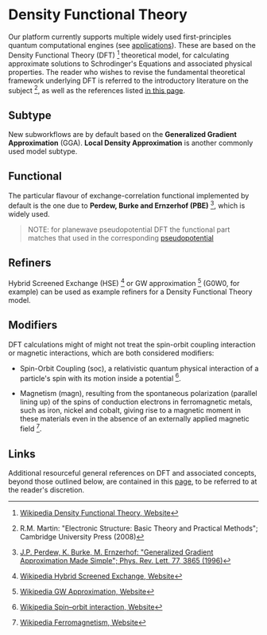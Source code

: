 # Density Functional Theory
 
Our platform currently supports multiple widely used first-principles quantum computational engines (see [applications](../../software/overview.md)). These are based on the Density Functional Theory (DFT) [^1] theoretical model, for calculating approximate solutions to Schrodinger's Equations and associated physical properties. The reader who wishes to revise the fundamental theoretical framework underlying DFT is referred to the introductory literature on the subject [^2], as well as the references listed [in this page](references.md).

## Subtype

New subworkflows are by default based on the **Generalized Gradient Approximation** (GGA). **Local Density Approximation** is another commonly used model subtype. 

## Functional

The particular flavour of exchange-correlation functional implemented by default is the one due to **Perdew, Burke and Ernzerhof (PBE)** [^3], which is widely used.

> NOTE: for planewave pseudopotential DFT the functional part matches that used in the corresponding [pseudopotential](../../methods/pseudopotential/overview.md)

## Refiners

Hybrid Screened Exchange (HSE) [^4] or GW approximation [^5] (G0W0, for example) can be used as example refiners for a Density Functional Theory model.  

## Modifiers

DFT calculations might of might not treat the spin-orbit coupling interaction or magnetic interactions, which are both considered modifiers:

- Spin-Orbit Coupling (soc), a relativistic quantum physical interaction of a particle's spin with its motion inside a potential [^6]. 

- Magnetism (magn), resulting from the spontaneous polarization (parallel lining up) of the spins of conduction electrons in ferromagnetic metals, such as iron, nickel and cobalt, giving rise to a magnetic moment in these materials even in the absence of an externally applied magnetic field [^7].

## Links

Additional resourceful general references on DFT and associated concepts, beyond those outlined below, are contained in this [page](references.md), to be referred to at the reader's discretion.

[^1]: [Wikipedia Density Functional Theory, Website](https://en.wikipedia.org/wiki/Density_functional_theory)
[^2]: R.M. Martin: "Electronic Structure: Basic Theory and Practical Methods"; Cambridge University Press (2008)
[^3]: [J.P. Perdew, K. Burke, M. Ernzerhof: "Generalized Gradient Approximation Made Simple"; Phys. Rev. Lett. 77, 3865 (1996)](https://users.wfu.edu/natalie/s11phy752/lecturenote/PhysRevLett.77.3865.pdf)
[^4]: [Wikipedia Hybrid Screened Exchange, Website](https://en.wikipedia.org/wiki/Hybrid_functional#HSE)
[^5]: [Wikipedia GW Approximation, Website](https://en.wikipedia.org/wiki/GW_approximation)
[^6]: [Wikipedia Spin–orbit interaction, Website](https://en.wikipedia.org/wiki/Spin%E2%80%93orbit_interaction)
[^7]: [Wikipedia Ferromagnetism, Website](https://en.wikipedia.org/wiki/Ferromagnetism)
